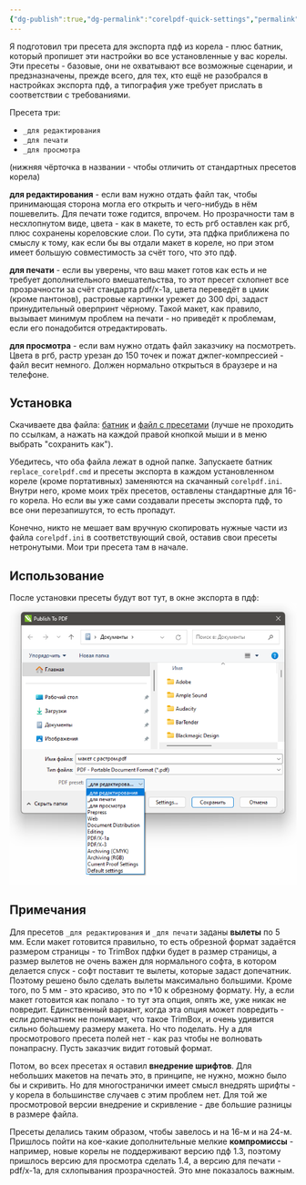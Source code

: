 ```yaml
---
{"dg-publish":true,"dg-permalink":"corelpdf-quick-settings","permalink":"/corelpdf-quick-settings/","created":"2023-10-09T12:57:03.958+07:00","updated":"2023-10-20T13:27:26.241+07:00"}
---
```


Я подготовил три пресета для экспорта пдф из корела - плюс батник, который пропишет эти настройки во все установленные у вас корелы. Эти пресеты - базовые, они не охватывают все возможные сценарии, и предзназначены, прежде всего, для тех, кто ещё не разобрался в настройках экспорта пдф, а типография уже требует прислать в соответствии с требованиями.

Пресета три:
- `_для редактирования`
- `_для печати`
- `_для просмотра`

(нижняя чёрточка в названии - чтобы отличить от стандартных пресетов корела)

**для редактирования** - если вам нужно отдать файл так, чтобы принимающая сторона могла его открыть и чего-нибудь в нём пошевелить. Для печати тоже годится, впрочем. Но прозрачности там в несхлопнутом виде, цвета - как в макете, то есть ргб оставлен как ргб, плюс сохранены кореловские слои. По сути, эта пдфка приближена по смыслу к тому, как если бы вы отдали макет в кореле, но при этом имеет б*о*льшую совместимость за счёт того, что это пдф.

**для печати** - если вы уверены, что ваш макет готов как есть и не требует дополнительного вмешательства, то этот пресет схлопнет все прозрачности за счёт стандарта pdf/x-1a, цвета переведёт в цмик (кроме пантонов), растровые картинки урежет до 300 dpi, задаст принудительный оверпринт чёрному. Такой макет, как правило, вызывает минимум проблем на печати - но приведёт к проблемам, если его понадобится отредактировать.

**для просмотра** - если вам нужно отдать файл заказчику на посмотреть. Цвета в ргб, растр урезан до 150 точек и пожат джпег-компрессией - файл весит немного. Должен нормально открыться в браузере и на телефоне.

## Установка

Скачиваете два файла: [батник](https://cloud.mail.ru/public/i1o5/KUJeCbtPi) и [файл с пресетами](https://cloud.mail.ru/public/E3WF/Gqa6irik9) (лучше не проходить по ссылкам, а нажать на каждой правой кнопкой мыши и в меню выбрать "сохранить как").

Убедитесь, что оба файла лежат в одной папке. Запускаете батник `replace_corelpdf.cmd` и пресеты экспорта в каждом установленном кореле (кроме портативных) заменяются на скачанный `corelpdf.ini`. Внутри него, кроме моих трёх пресетов, оставлены стандартные для 16-го корела. Но если вы уже сами создавали пресеты экспорта пдф, то все они перезапишутся, то есть пропадут.

Конечно, никто не мешает вам вручную скопировать нужные части из файла `corelpdf.ini` в соответствующий свой, оставив свои пресеты нетронутыми. Мои три пресета там в начале.

## Использование

После установки пресеты будут вот тут, в окне экспорта в пдф:
![](/img/user/assets/corelpdf-presets.png)
## Примечания

Для пресетов `_для редактирования` и `_для печати` заданы **вылеты** по 5 мм. Если макет готовится правильно, то есть обрезной формат задаётся размером страницы - то TrimBox пдфки будет в размер страницы, а размер вылетов не очень важен для нормального софта, в котором делается спуск - софт поставит те вылеты, которые задаст допечатник. Поэтому решено было сделать вылеты максимально большими. Кроме того, по 5 мм - это красиво, это по +10 к обрезному формату. Ну, а если макет готовится как попало - то тут эта опция, опять же, уже никак не повредит. Единственный вариант, когда эта опция может повредить - если допечатник не понимает, что такое TrimBox, и очень удивится сильно бо́льшему размеру макета. Но что поделать. Ну а для просмотрового пресета полей нет - как раз чтобы не волновать понапрасну. Пусть заказчик видит готовый формат.

Потом, во всех пресетах я оставил **внедрение шрифтов**. Для небольших макетов на печать это, в принципе, не нужно, можно было бы и скривить. Но для многостранички имеет смысл внедрять шрифты - у корела в большинстве случаев с этим проблем нет. Для той же просмотровой версии внедрение и скривление - две большие разницы в размере файла.

Пресеты делались таким образом, чтобы завелось и на 16-м и на 24-м. Пришлось пойти на кое-какие дополнительные мелкие **компромиссы** - например, новые корелы не поддерживают версию пдф 1.3, поэтому пришлось версию для просмотра сделать 1.4, а версию для печати - pdf/x-1a, для схлопывания прозрачностей. Это мне показалось важным.